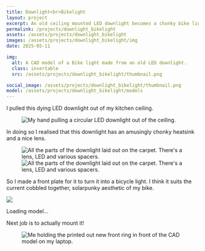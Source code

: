```yaml
---
title: Downlight<br>Bikelight
layout: project
excerpt: An old ceiling mounted LED downlight becomes a chonky bike light.
permalink: /projects/downlight_bikelight
assets: /assets/projects/downlight_bikelight
images: /assets/projects/downlight_bikelight/img
date: 2025-05-11

img:
  alt: A CAD model of a Bike light made from an old LED downlight.
  class: invertable
  src: /assets/projects/downlight_bikelight/thumbnail.png

social_image: /assets/projects/downlight_bikelight/thumbnail.png
model: /assets/projects/downlight_bikelight/models
---
```

I pulled this dying LED downlight out of my kitchen ceiling. 
<figure>
<img src="{{page.images}}/original_location.jpeg" alt="My hand pulling a circular LED downlight out of the ceiling.">
</figure>

In doing so I realised that this downlight has an amusingly chonky heatsink and a nice lens.

<figure class = "two-wide">
<img src="{{page.images}}/laid_out_front.jpeg" alt="All the parts of the downlight laid out on the carpet. There's a lens, LED and various spacers.">
<img src="{{page.images}}/laid_out_top.jpeg" alt="All the parts of the downlight laid out on the carpet. There's a lens, LED and various spacers.">
</figure>

So I made a front plate for it to turn it into a bicycle light. I think it suits the current cobbled together, solarpunky aesthetic of my bike.

<outline-model-viewer model = "{{page.model}}/fbx_export.glb" camera='{"type":"perspective","fov":30,"near":10,"far":10000,"position":[848.5,470.2,-294.9],"rotation":[-2.131,0.9915,2.214],"zoom":300,"target":[0,0,0]}'>
    <img class="outline-model-poster no-wc" src = "{{page.assets}}/thumbnail.svg">
    <p class="has-wc">Loading model...</p>
</outline-model-viewer>


Next job is to actually mount it!

<figure>
<img src="{{page.images}}/cad.jpeg" alt="Me holding the printed out new front ring in front of the CAD model on my laptop.">
</figure>